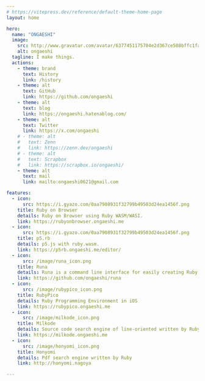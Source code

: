 ```yaml
---
# https://vitepress.dev/reference/default-theme-home-page
layout: home

hero:
  name: "ONGAESHI"
  image:
    src: http://www.gravatar.com/avatar/6377451175704e2d367ce508bffc1fa5
    alt: ongaeshi
  tagline: I make things.
  actions:
    - theme: brand
      text: History
      link: /history
    - theme: alt
      text: GitHub
      link: https://github.com/ongaeshi
    - theme: alt
      text: blog
      link: https://ongaeshi.hatenablog.com/
    - theme: alt
      text: Twitter
      link: https://x.com/ongaeshi
    # - theme: alt
    #   text: Zenn
    #   link: https://zenn.dev/ongaeshi
    # - theme: alt
    #   text: Scrapbox
    #   link: https://scrapbox.io/ongaeshi/
    - theme: alt
      text: mail
      link: mailto:ongaeshi0621@gmail.com

features:
  - icon:
      src: https://i.gyazo.com/0aa7908931f32799b49503d24ea1456f.png
    title: Ruby on Browser
    details: Ruby on Browser using Ruby WASM/WASI.
    link: https://rubyonbrowser.ongaeshi.me
  - icon:
      src: https://i.gyazo.com/0aa7908931f32799b49503d24ea1456f.png
    title: p5.rb
    details: p5.js with ruby.wasm.
    link: https://p5rb.ongaeshi.me/editor/
  - icon:
      src: /image/runa_icon.png
    title: Runa
    details: Runa is a command line interface for easily creating Ruby applications
    link: https://github.com/ongaeshi/runa
  - icon:
      src: /image/rubypico_icon.png
    title: RubyPico
    details: Ruby Programming Environment in iOS 
    link: https://rubypico.ongaeshi.me
  - icon:
      src: /image/milkode_icon.png
    title: Milkode
    details: Source code search engine of line-oriented written by Ruby 
    link: https://milkode.ongaeshi.me
  - icon:
      src: /image/honyomi_icon.png
    title: Honyomi
    details: Pdf search engine written by Ruby 
    link: http://honyomi.nagoya

---
```



